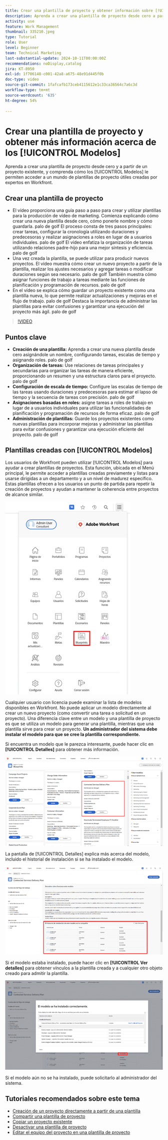 ```yaml
---
title: Crear una plantilla de proyecto y obtener información sobre [!UICONTROL modelos]
description: Aprenda a crear una plantilla de proyecto desde cero a partir de un proyecto existente, y comprenda cómo los [!UICONTROL Modelos] le permiten acceder a un mundo de plantillas de proyecto útiles creadas por expertos en Workfront.
activity: use
feature: Work Management
thumbnail: 335210.jpeg
type: Tutorial
role: User
level: Beginner
team: Technical Marketing
last-substantial-update: 2024-10-11T00:00:00Z
recommendations: noDisplay,catalog
jira: KT-8950
exl-id: 1f706148-c001-42a8-a675-48e91d445f0b
doc-type: video
source-git-commit: 1fafcafb173ceb4115612e1c33ca36564c7a6c3d
workflow-type: tm+mt
source-wordcount: '635'
ht-degree: 54%

---
```


# Crear una plantilla de proyecto y obtener más información acerca de los [!UICONTROL Modelos]


Aprenda a crear una plantilla de proyecto desde cero y a partir de un proyecto existente, y comprenda cómo los [!UICONTROL Modelos] le permiten acceder a un mundo de plantillas de proyecto útiles creadas por expertos en Workfront.

## Crear una plantilla de proyecto

* El vídeo proporciona una guía paso a paso para crear y utilizar plantillas para la producción de vídeo de marketing. Comienza explicando cómo crear una nueva plantilla desde cero, cómo ponerle nombre y cómo guardarla. palo de golf El proceso consta de tres pasos principales: crear tareas, configurar la cronología utilizando duraciones y predecesoras y realizar asignaciones a roles en lugar de a usuarios individuales. palo de golf El vídeo enfatiza la organización de tareas utilizando relaciones padre-hijo para una mejor síntesis y eficiencia. palo de golf
* Una vez creada la plantilla, se puede utilizar para producir nuevos proyectos. El vídeo muestra cómo crear un nuevo proyecto a partir de la plantilla, realizar los ajustes necesarios y agregar tareas o modificar duraciones según sea necesario. palo de golf También muestra cómo asignar funciones de trabajo a tareas mediante las funciones de planificación y programación de recursos. palo de golf
* En el vídeo se explica cómo guardar un proyecto existente como una plantilla nueva, lo que permite realizar actualizaciones y mejoras en el flujo de trabajo. palo de golf Destaca la importancia de administrar las plantillas para evitar confusiones y garantizar una ejecución del proyecto más ágil. palo de golf

>[!VIDEO](https://video.tv.adobe.com/v/3415443/?quality=12&learn=on&captions=spa)

## Puntos clave

* **Creación de una plantilla:** Aprenda a crear una nueva plantilla desde cero asignándole un nombre, configurando tareas, escalas de tiempo y asignando roles. palo de golf
* **Organización de tareas:** Use relaciones de tareas principales y secundarias para organizar las tareas de manera eficiente, proporcionando un resumen y una estructura claros para el proyecto. palo de golf
* **Configuración de escala de tiempo:** Configure las escalas de tiempo de las tareas usando duraciones y predecesoras para estimar el lapso de tiempo y la secuencia de tareas con precisión. palo de golf
* **Asignaciones basadas en roles:** asigne tareas a roles de trabajo en lugar de a usuarios individuales para utilizar las funcionalidades de planificación y programación de recursos de forma eficaz. palo de golf
* **Administración de plantillas:** Guarde los proyectos existentes como nuevas plantillas para incorporar mejoras y administrar las plantillas para evitar confusiones y garantizar una ejecución eficiente del proyecto. palo de golf


## Plantillas creadas con [!UICONTROL Modelos]

Los usuarios de Workfront pueden utilizar [!UICONTROL Modelos] para ayudar a crear plantillas de proyectos. Esta función, ubicada en el Menú principal, le permite acceder a plantillas creadas previamente y listas para usarse dirigidas a un departamento y a un nivel de madurez específico. Estas plantillas ofrecen a los usuarios un punto de partida para repetir la creación de proyectos y ayudan a mantener la coherencia entre proyectos de alcance similar.

![Modelos en el Menú principal](assets/pt-blueprints-01.png)

Cualquier usuario con licencia puede examinar la lista de modelos disponibles en Workfront. No puede aplicar un modelo directamente al crear un nuevo proyecto (como convertir una tarea o solicitud en un proyecto). Una diferencia clave entre un modelo y una plantilla de proyecto es que se utiliza un modelo para generar una plantilla, mientras que una plantilla sirve para crear un proyecto. **Un administrador del sistema debe instalar el modelo para que se cree la plantilla correspondiente.**

Si encuentra un modelo que le parezca interesante, puede hacer clic en **[!UICONTROL Detalles]** para obtener más información.

![Lista de modelos](assets/pt-blueprints-02.png)

La pantalla de [!UICONTROL Detalles] explica más acerca del modelo, incluido el historial de instalación si se ha instalado el modelo.

![Detalles acerca del uso de un modelo](assets/pt-blueprints-03.png)

Si el modelo estaba instalado, puede hacer clic en **[!UICONTROL Ver detalles]** para obtener vínculos a la plantilla creada y a cualquier otro objeto creado para admitir la plantilla.

![Detalles acerca de la instalación de un modelo](assets/pt-blueprints-04.png)

Si el modelo aún no se ha instalado, puede solicitarlo al administrador del sistema.

## Tutoriales recomendados sobre este tema

* [Creación de un proyecto directamente a partir de una plantilla](/help/manage-work/create-and-manage-project-templates/create-a-project-directly-from-a-template.md)
* [Compartir una plantilla de proyecto](/help/manage-work/create-and-manage-project-templates/share-a-project-template.md)
* [Copiar un proyecto existente](/help/manage-work/manage-projects/copy-an-existing-project.md)
* [Desactivar una plantilla de proyecto](/help/manage-work/create-and-manage-project-templates/deactivate-a-project-template.md)
* [Editar el equipo del proyecto en una plantilla de proyecto](/help/manage-work/create-and-manage-project-templates/edit-the-project-team-in-a-project-template.md)
